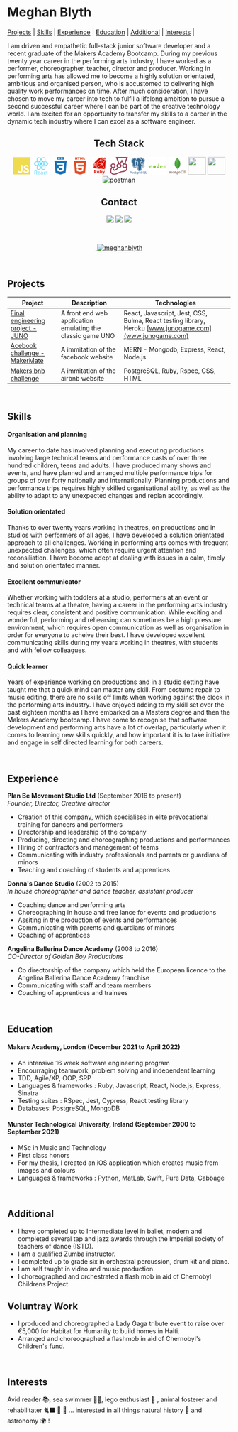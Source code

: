 ## <h1>Meghan Blyth</h1> 

[Projects](#projects) | [Skills](#skills) | [Experience](#experience) | [Education](#education) | [Additional](#additional) | [Interests](#interests) |

I am driven and empathetic full-stack junior software developer and a recent graduate of the Makers Academy Bootcamp. During my previous twenty year career in the performing arts industry, I have worked as a performer, choreographer, teacher, director and producer. Working in performing arts has allowed me to become a highly solution orientated, ambitious and organised person, who is accustomed to delivering high quality work performances on time.  After much consideration, I have chosen to move my career into tech to fulfil a lifelong ambition to pursue a second successful career where I can be part of the creative technology world. I am excited for an opportunity to transfer my skills to a career in the dynamic tech industry where I can excel as a software engineer.


<div>
    <h2 align="center"> Tech Stack  </h2>
    <p align="center">
  <img src="https://raw.githubusercontent.com/devicons/devicon/9f4f5cdb393299a81125eb5127929ea7bfe42889/icons/javascript/javascript-plain.svg" height="40" width="40">
      <img src="https://raw.githubusercontent.com/devicons/devicon/9f4f5cdb393299a81125eb5127929ea7bfe42889/icons/react/react-original-wordmark.svg" height="40" width="40">
      <img src="https://raw.githubusercontent.com/devicons/devicon/9f4f5cdb393299a81125eb5127929ea7bfe42889/icons/css3/css3-plain-wordmark.svg" height="40" width="40">
      <img src="https://raw.githubusercontent.com/devicons/devicon/9f4f5cdb393299a81125eb5127929ea7bfe42889/icons/html5/html5-plain-wordmark.svg" height="40" width="40">
      <img src="https://raw.githubusercontent.com/devicons/devicon/9f4f5cdb393299a81125eb5127929ea7bfe42889/icons/ruby/ruby-plain-wordmark.svg" height="40" width="40">
      <img src="https://raw.githubusercontent.com/devicons/devicon/9f4f5cdb393299a81125eb5127929ea7bfe42889/icons/jest/jest-plain.svg" height="40" width="40">
      <img src="https://raw.githubusercontent.com/devicons/devicon/9f4f5cdb393299a81125eb5127929ea7bfe42889/icons/postgresql/postgresql-plain-wordmark.svg" height="40" width="40">
      <img src="https://raw.githubusercontent.com/devicons/devicon/9f4f5cdb393299a81125eb5127929ea7bfe42889/icons/nodejs/nodejs-plain-wordmark.svg" height="40" width="40">
      <img src="https://raw.githubusercontent.com/devicons/devicon/master/icons/mongodb/mongodb-original-wordmark.svg"  
height="40" width="40"> 
      <img src="https://raw.githubusercontent.com/simple-icons/simple-icons/6e46ec1fc23b60c8fd0d2f2ff46db82e16dbd75f/icons/cypress.svg" 
width="40" height="40"/>
      <img src="https://www.vectorlogo.zone/logos/heroku/heroku-icon.svg" width="40" height="40"/>
      <img src="https://www.vectorlogo.zone/logos/getpostman/getpostman-icon.svg" alt="postman" width="40" height="40"/> 
    </p>
   </div>
   
     
 <div>
   
  <h2 align="center"> Contact </h2>
    <p align="center">
      <a href="mailto:megblyth@gmail.com"><img src="https://img.shields.io/badge/Gmail-D14836?style=for-the-badge&logo=gmail&logoColor=white" target="_blank"></a>
      <a href="https://medium.com/@meghanblyth" target="_blank"><img src="https://img.shields.io/badge/Medium-12100E?style=for-the-badge&logo=medium&logoColor=white" target="_blank"></a> 
      <a href="https://www.linkedin.com/in/megblyth/" target="_blank"><img src="https://img.shields.io/badge/-LinkedIn-%230077B5?style=for-the-badge&logo=linkedin&logoColor=white" target="_blank"></a> 
    </p>
 </div>

<br/>


<a href="#"><p align="center">&nbsp;<img src="https://github-readme-stats.vercel.app/api?username=meghanblyth&show_icons=true&locale=en&theme=cobalt" alt="meghanblyth" /></p></a>


<br/>

## Projects

| Project                       | Description       | Technologies       |
| ---------------------------- | ----------------- | ----------------- |
| [Final engineering project - JUNO](https://github.com/meghanblyth/Juno_game)| A front end web application emulating the classic game UNO | React, Javascript, Jest, CSS, Bulma, React testing library, Heroku [www.junogame.com](www.junogame.com) |
| [Acebook challenge - MakerMate](https://github.com/meghanblyth/maker-mate) | A immitation of the facebook website | MERN - Mongodb, Express, React, Node.js |
| [Makers bnb challenge](https://github.com/meghanblyth/Makersbnb) | A immitation of the airbnb website | PostgreSQL, Ruby, Rspec, CSS, HTML |

<br/>

## Skills

#### Organisation and planning

My career to date has involved planning and executing productions involving large technical teams and performance casts of over three hundred children, teens and adults. I have produced many shows and events, and have planned and arranged multiple performance trips for groups of over forty nationally and internationally. Planning productions and performance trips requires highly skilled organisational ability, as well as the ability to adapt to any unexpected changes and replan accordingly. 

#### Solution orientated 

Thanks to over twenty years working in theatres, on productions and in studios with performers of all ages, I have developed a solution orientated approach to all challenges.  Working in performing arts comes with frequent unexpected challenges, which often require urgent attention and reconsiliation. I have become adept at dealing with issues in a calm, timely and solution orientated manner. 

#### Excellent communicator 

Whether working with toddlers at a studio, performers at an event or technical teams at a theatre, having a career in the performing arts industry requires clear, consistent and positive communication. While exciting and wonderful, performing and rehearsing can sometimes be a high pressure environment, which requires open communication as well as organisation in order for everyone to acheive their best. I have developed excellent communicating skills during my years working in theatres, with students and with fellow colleagues. 


#### Quick learner 

Years of experience working on productions and in a studio setting have taught me that a quick mind can master any skill. From costume repair to music editing, there are no skills off limits when working against the clock in the performing arts industry. I have enjoyed adding to my skill set over the past eighteen months as I have embarked on a Masters degree and then the Makers Academy bootcamp. I have come to recognise that software development and performing arts have a lot of overlap, particularly when it comes to learning new skills quickly, and how important it is to take initiative and engage in self directed learning for both careers. 

<br/>

## Experience

**Plan Be Movement Studio Ltd** (September 2016 to present)  
_Founder, Director, Creative director_

- Creation of this company, which specialises in elite prevocational training for dancers and performers
- Directorship and leadership of the company 
- Producing, directing and choreographing productions and performances 
- Hiring of contractors and management of teams
- Communicating with industry professionals and parents or guardians of minors 
- Teaching and coaching of students and apprentices 

**Donna's Dance Studio** (2002 to 2015)  
_In house choreographer and dance teacher, assistant producer_

- Coaching dance and performing arts 
- Choreographing in house and free lance for events and productions 
- Assiting in the production of events and performances 
- Communicating with parents and guardians of minors 
- Coaching of apprentices 

**Angelina Ballerina Dance Academy** (2008 to 2016)  
_CO-Director of Golden Boy Productions_

- Co directorship of the company which held the European licence to the Angelina Ballerina Dance Academy franchise
- Communicating with staff and team members  
- Coaching of apprentices and trainees 

<br/>

## Education

#### Makers Academy, London (December 2021 to April 2022)
- An intensive 16 week software engineering program
- Encourraging teamwork, problem solving and independent learning
- TDD, Agile/XP, OOP, SRP 
- Languages & frameworks : Ruby, Javascript, React, Node.js, Express, Sinatra 
- Testing suites : RSpec, Jest, Cypress, React testing library 
- Databases: PostgreSQL, MongoDB

#### Munster Technological University, Ireland (September 2000 to September 2021)

- MSc in Music and Technology 
- First class honors 
- For my thesis, I created an iOS application which creates music from images and colours
- Languages & frameworks : Python, MatLab, Swift, Pure Data, Cabbage

<br/>

## Additional 

- I have completed up to Intermediate level in ballet, modern and completed several tap and jazz awards through the Imperial society of teachers of dance (ISTD). 
- I am a qualified Zumba instructor. 
- I completed up to grade six in orchestral percussion, drum kit and piano. 
- I am self taught in video and music production. 
- I choreographed and orchestrated a flash mob in aid of Chernobyl Childrens Project.

## Voluntray Work

- I produced and choreographed a Lady Gaga tribute event to raise over €5,000 for Habitat for Humanity to build homes in Haiti. 
- Arranged and choreographed a flashmob in aid of Chernobyl's Children's fund. 
<br/>

## Interests

Avid reader 📚, sea swimmer 🏊‍♀️, lego enthusiast 🧱 , animal fosterer and rehabilitater 🐈‍⬛ 🐠 🐇 ... interested in all things natural history 🌴 and astronomy 🌍 ! 
